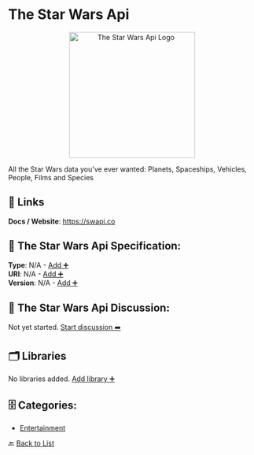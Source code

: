 # The Star Wars Api
<p align="center">
    <img width="256" src="https://raw.githubusercontent.com/apis-list/apis-list/main/apis/the-star-wars-api/logo_256x256.png" alt="The Star Wars Api Logo"/>
</p>
All the Star Wars data you've ever wanted: Planets, Spaceships, Vehicles, People, Films and Species

##  🔗 Links
**Docs / Website**: https://swapi.co

## 🧬 The Star Wars Api Specification:
**Type**: N/A - [Add ➕](https://github.com/apis-list/apis-list/edit/main/apis.yaml#L19326)  
**URI**: N/A - [Add ➕](https://github.com/apis-list/apis-list/edit/main/apis.yaml#L19326)  
**Version**: N/A - [Add ➕](https://github.com/apis-list/apis-list/edit/main/apis.yaml#L19326)

## 💬 The Star Wars Api Discussion:
Not yet started. [Start discussion ➡️](https://github.com/apis-list/apis-list/discussions/new)

## 🗂️ Libraries

No libraries added. [Add library ➕](https://github.com/apis-list/apis-list/edit/main/apis.yaml#L19326)    


## 🗄️ Categories:
- [Entertainment](https://github.com/apis-list/apis-list#entertainment-)

🔙  [Back to List](https://github.com/apis-list/apis-list)
